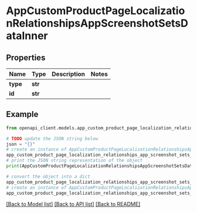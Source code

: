 # AppCustomProductPageLocalizationRelationshipsAppScreenshotSetsDataInner


## Properties

Name | Type | Description | Notes
------------ | ------------- | ------------- | -------------
**type** | **str** |  | 
**id** | **str** |  | 

## Example

```python
from openapi_client.models.app_custom_product_page_localization_relationships_app_screenshot_sets_data_inner import AppCustomProductPageLocalizationRelationshipsAppScreenshotSetsDataInner

# TODO update the JSON string below
json = "{}"
# create an instance of AppCustomProductPageLocalizationRelationshipsAppScreenshotSetsDataInner from a JSON string
app_custom_product_page_localization_relationships_app_screenshot_sets_data_inner_instance = AppCustomProductPageLocalizationRelationshipsAppScreenshotSetsDataInner.from_json(json)
# print the JSON string representation of the object
print(AppCustomProductPageLocalizationRelationshipsAppScreenshotSetsDataInner.to_json())

# convert the object into a dict
app_custom_product_page_localization_relationships_app_screenshot_sets_data_inner_dict = app_custom_product_page_localization_relationships_app_screenshot_sets_data_inner_instance.to_dict()
# create an instance of AppCustomProductPageLocalizationRelationshipsAppScreenshotSetsDataInner from a dict
app_custom_product_page_localization_relationships_app_screenshot_sets_data_inner_from_dict = AppCustomProductPageLocalizationRelationshipsAppScreenshotSetsDataInner.from_dict(app_custom_product_page_localization_relationships_app_screenshot_sets_data_inner_dict)
```
[[Back to Model list]](../README.md#documentation-for-models) [[Back to API list]](../README.md#documentation-for-api-endpoints) [[Back to README]](../README.md)


